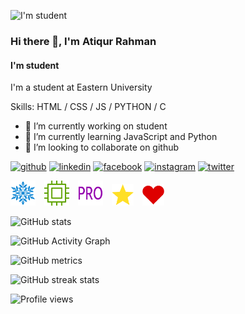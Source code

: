 ![I'm student](https://media-exp1.licdn.com/dms/image/C4E16AQFnWKZGOb7I_w/profile-displaybackgroundimage-shrink_350_1400/0/1610460132918?e=1669852800&v=beta&t=ux-p42ZUqqmSsiuGa-OrkOXkttRFq9bn-MRo9c-Tf3M)

### Hi there 👋, I'm Atiqur Rahman
#### I'm student


I'm a student at Eastern University

Skills: HTML / CSS / JS / PYTHON / C

- 🔭 I’m currently working on student 
- 🌱 I’m currently learning JavaScript and Python 
- 👯 I’m looking to collaborate on github 


[<img src='https://cdn.jsdelivr.net/npm/simple-icons@3.0.1/icons/github.svg' alt='github' height='40'>](https://github.com/atiqur14)  [<img src='https://cdn.jsdelivr.net/npm/simple-icons@3.0.1/icons/linkedin.svg' alt='linkedin' height='40'>](https://www.linkedin.com/in/atiqur-rahman-al-razi/)  [<img src='https://cdn.jsdelivr.net/npm/simple-icons@3.0.1/icons/facebook.svg' alt='facebook' height='40'>](https://www.facebook.com/atiq.aIrazi)  [<img src='https://cdn.jsdelivr.net/npm/simple-icons@3.0.1/icons/instagram.svg' alt='instagram' height='40'>](https://www.instagram.com/atiqur_rahman_al_razi/)  [<img src='https://cdn.jsdelivr.net/npm/simple-icons@3.0.1/icons/twitter.svg' alt='twitter' height='40'>](https://twitter.com/al_atiqur)  

<a href='https://archiveprogram.github.com/'><img src='https://raw.githubusercontent.com/acervenky/animated-github-badges/master/assets/acbadge.gif' width='40' height='40'></a> <a href='https://docs.github.com/en/developers'><img src='https://raw.githubusercontent.com/acervenky/animated-github-badges/master/assets/devbadge.gif' width='40' height='40'></a> <a href='https://github.com/pricing'><img src='https://raw.githubusercontent.com/acervenky/animated-github-badges/master/assets/pro.gif' width='40' height='40'></a> <a href='https://stars.github.com/'><img src='https://raw.githubusercontent.com/acervenky/animated-github-badges/master/assets/starbadge.gif' width='35' height='35'></a> <a href='https://docs.github.com/en/github/supporting-the-open-source-community-with-github-sponsors'><img src='https://raw.githubusercontent.com/acervenky/animated-github-badges/master/assets/sponsorbadge.gif' width='35' height='35'></a> 

![GitHub stats](https://github-readme-stats.vercel.app/api?username=atiqur14&show_icons=true)  

![GitHub Activity Graph](https://activity-graph.herokuapp.com/graph?username=atiqur14)  

![GitHub metrics](https://metrics.lecoq.io/atiqur14)  

![GitHub streak stats](https://github-readme-streak-stats.herokuapp.com/?user=atiqur14)  

![Profile views](https://gpvc.arturio.dev/atiqur14)  
